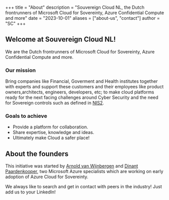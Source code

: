 +++
title = "About"
description = "Souvereign Cloud NL, the Dutch frontrunners of Microsoft Cloud for Sovereinty, Azure Confidential Compute and more"
date = "2023-10-01"
aliases = ["about-us", "contact"]
author = "SC"
+++

## Welcome at Souvereign Cloud NL!
We are the Dutch frontrunners of Microsoft Cloud for Sovereinty, Azure Confidential Compute and more. 

### Our mission
Bring companies like Financial, Goverment and Health institutes together with experts and support these customers and their employees like product owners,architects, engineers, developers, etc; to make cloud platforms ready for the next facing challenges around Cyber Security and the need for Sovereign controls such as defined in [NIS2](https://www.ncsc.nl/over-ncsc/wettelijke-taak/wat-gaat-de-nis2-richtlijn-betekenen-voor-uw-organisatie).

### Goals to achieve
- Provide a platform for collaboration.
- Share expertise, knowledge and ideas.
- Ultimately make Cloud a safer place!

## About the founders

This initiative was started by <a href="https://www.linkedin.com/in/ilovit/">Arnold van Wijnbergen</a> and <a href="https://www.linkedin.com/in/dinantpaardenkooper/">Dinant Paardenkooper</a>, two Microsoft Azure specialists which are working on early adoption of Azure Cloud for Sovereinty.

We always like to search and get in contact with peers in the industry! Just add us to your LinkedIn!